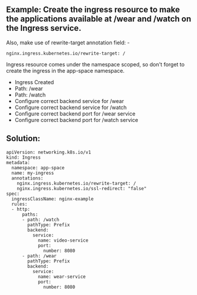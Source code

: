 ## Example: Create the ingress resource to make the applications available at /wear and /watch on the Ingress service.
Also, make use of rewrite-target annotation field: -
```
nginx.ingress.kubernetes.io/rewrite-target: /
```
Ingress resource comes under the namespace scoped, so don't forget to create the ingress in the app-space namespace.
* Ingress Created
* Path: /wear
* Path: /watch
* Configure correct backend service for /wear
* Configure correct backend service for /watch
* Configure correct backend port for /wear service
* Configure correct backend port for /watch service

## Solution:

```
apiVersion: networking.k8s.io/v1
kind: Ingress
metadata:
  namespace: app-space
  name: my-ingress
  annotations:
    nginx.ingress.kubernetes.io/rewrite-target: /
    nginx.ingress.kubernetes.io/ssl-redirect: "false"
spec:
  ingressClassName: nginx-example
  rules:
  - http:
      paths:
      - path: /watch
        pathType: Prefix
        backend:
          service:
            name: video-service
            port:
              number: 8080
      - path: /wear
        pathType: Prefix
        backend:
          service:
            name: wear-service
            port:
              number: 8080
```

